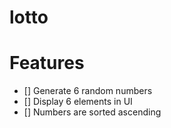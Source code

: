 # lotto

# Features

* [] Generate 6 random numbers
* [] Display 6 elements in UI
* [] Numbers are sorted ascending

